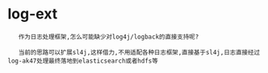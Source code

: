 # log-ext

```
   作为日志处理框架,怎么可能缺少对log4j/logback的直接支持呢?
```

```
   当前的思路可以扩展sl4j,这样借力,不用适配各种日志框架,直接基于sl4j,日志直接经过log-ak47处理最终落地到elasticsearch或者hdfs等
```
